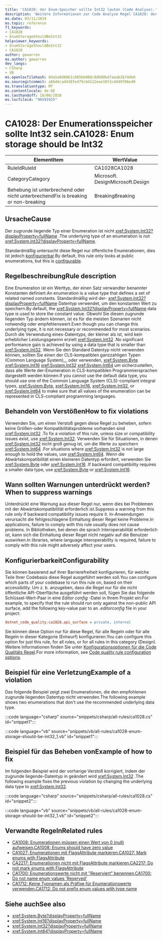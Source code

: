 ```yaml
---
title: 'CA1028: der Enum-Speicher sollte Int32 lauten (Code Analyse).'
description: 'Weitere Informationen zur Code Analyse Regel CA1028: der Enum-Speicher sollte Int32 lauten.'
ms.date: 03/11/2019
ms.topic: reference
f1_keywords:
- CA1028
- EnumStorageShouldBeInt32
helpviewer_keywords:
- EnumStorageShouldBeInt32
- CA1028
author: gewarren
ms.author: gewarren
dev_langs:
- CSharp
- VB
ms.openlocfilehash: 04a5a0d8061c085bb080c8db00bdfaeab2b744b0
ms.sourcegitcommit: a6bd4cad438fe479cbd112eae10f2cd449f06e40
ms.translationtype: MT
ms.contentlocale: de-DE
ms.lasthandoff: 10/08/2020
ms.locfileid: "96591925"
---
```

# <a name="ca1028-enum-storage-should-be-int32"></a><span data-ttu-id="395e1-103">CA1028: Der Enumerationsspeicher sollte Int32 sein.</span><span class="sxs-lookup"><span data-stu-id="395e1-103">CA1028: Enum storage should be Int32</span></span>

| <span data-ttu-id="395e1-104">Element</span><span class="sxs-lookup"><span data-stu-id="395e1-104">Item</span></span>                                     | <span data-ttu-id="395e1-105">Wert</span><span class="sxs-lookup"><span data-stu-id="395e1-105">Value</span></span>            |
|------------------------------------------|------------------|
| <span data-ttu-id="395e1-106">RuleId</span><span class="sxs-lookup"><span data-stu-id="395e1-106">RuleId</span></span>                                   | <span data-ttu-id="395e1-107">CA1028</span><span class="sxs-lookup"><span data-stu-id="395e1-107">CA1028</span></span>           |
| <span data-ttu-id="395e1-108">Category</span><span class="sxs-lookup"><span data-stu-id="395e1-108">Category</span></span>                                 | <span data-ttu-id="395e1-109">Microsoft. Design</span><span class="sxs-lookup"><span data-stu-id="395e1-109">Microsoft.Design</span></span> |
| <span data-ttu-id="395e1-110">Behebung ist unterbrechend oder nicht unterbrechend</span><span class="sxs-lookup"><span data-stu-id="395e1-110">Fix is breaking or non-breaking</span></span> | <span data-ttu-id="395e1-111">Breaking</span><span class="sxs-lookup"><span data-stu-id="395e1-111">Breaking</span></span>         |

## <a name="cause"></a><span data-ttu-id="395e1-112">Ursache</span><span class="sxs-lookup"><span data-stu-id="395e1-112">Cause</span></span>

<span data-ttu-id="395e1-113">Der zugrunde liegende Typ einer Enumeration ist nicht <xref:System.Int32?displayProperty=fullName> .</span><span class="sxs-lookup"><span data-stu-id="395e1-113">The underlying type of an enumeration is not <xref:System.Int32?displayProperty=fullName>.</span></span>

<span data-ttu-id="395e1-114">Standardmäßig untersucht diese Regel nur öffentliche Enumerationen, dies ist jedoch [konfigurierbar](#configurability).</span><span class="sxs-lookup"><span data-stu-id="395e1-114">By default, this rule only looks at public enumerations, but this is [configurable](#configurability).</span></span>

## <a name="rule-description"></a><span data-ttu-id="395e1-115">Regelbeschreibung</span><span class="sxs-lookup"><span data-stu-id="395e1-115">Rule description</span></span>

<span data-ttu-id="395e1-116">Eine Enumeration ist ein Werttyp, der einen Satz verwandter benannter Konstanten definiert.</span><span class="sxs-lookup"><span data-stu-id="395e1-116">An enumeration is a value type that defines a set of related named constants.</span></span> <span data-ttu-id="395e1-117">Standardmäßig wird der- <xref:System.Int32?displayProperty=fullName> Datentyp verwendet, um den konstanten Wert zu speichern.</span><span class="sxs-lookup"><span data-stu-id="395e1-117">By default, the <xref:System.Int32?displayProperty=fullName> data type is used to store the constant value.</span></span> <span data-ttu-id="395e1-118">Obwohl Sie diesen zugrunde liegenden Typ ändern können, ist es für die meisten Szenarien nicht notwendig oder empfehlenswert.</span><span class="sxs-lookup"><span data-stu-id="395e1-118">Even though you can change this underlying type, it is not necessary or recommended for most scenarios.</span></span> <span data-ttu-id="395e1-119">Durch die Verwendung eines-Datentyps, der kleiner als ist, wird kein erheblicher Leistungsgewinn erzielt <xref:System.Int32> .</span><span class="sxs-lookup"><span data-stu-id="395e1-119">No significant performance gain is achieved by using a data type that is smaller than <xref:System.Int32>.</span></span> <span data-ttu-id="395e1-120">Wenn Sie den Standard Datentyp nicht verwenden können, sollten Sie einen der CLS-kompatiblen ganzzahligen Typen (Common Language System),,, oder verwenden, <xref:System.Byte> <xref:System.Int16> <xref:System.Int32> <xref:System.Int64> um sicherzustellen, dass alle Werte der-Enumeration in CLS-kompatiblen Programmiersprachen dargestellt werden können.</span><span class="sxs-lookup"><span data-stu-id="395e1-120">If you cannot use the default data type, you should use one of the Common Language System (CLS)-compliant integral types, <xref:System.Byte>, <xref:System.Int16>, <xref:System.Int32>, or <xref:System.Int64> to make sure that all values of the enumeration can be represented in CLS-compliant programming languages.</span></span>

## <a name="how-to-fix-violations"></a><span data-ttu-id="395e1-121">Behandeln von Verstößen</span><span class="sxs-lookup"><span data-stu-id="395e1-121">How to fix violations</span></span>

<span data-ttu-id="395e1-122">Verwenden Sie, um einen Verstoß gegen diese Regel zu beheben, sofern keine Größen-oder Kompatibilitätsprobleme vorhanden sind <xref:System.Int32> .</span><span class="sxs-lookup"><span data-stu-id="395e1-122">To fix a violation of this rule, unless size or compatibility issues exist, use <xref:System.Int32>.</span></span> <span data-ttu-id="395e1-123">Verwenden Sie für Situationen, in denen <xref:System.Int32> nicht groß genug ist, um die Werte zu speichern <xref:System.Int64> .</span><span class="sxs-lookup"><span data-stu-id="395e1-123">For situations where <xref:System.Int32> is not large enough to hold the values, use <xref:System.Int64>.</span></span> <span data-ttu-id="395e1-124">Wenn die Abwärtskompatibilität einen kleineren Datentyp erfordert, verwenden Sie <xref:System.Byte> oder <xref:System.Int16> .</span><span class="sxs-lookup"><span data-stu-id="395e1-124">If backward compatibility requires a smaller data type, use <xref:System.Byte> or <xref:System.Int16>.</span></span>

## <a name="when-to-suppress-warnings"></a><span data-ttu-id="395e1-125">Wann sollten Warnungen unterdrückt werden?</span><span class="sxs-lookup"><span data-stu-id="395e1-125">When to suppress warnings</span></span>

<span data-ttu-id="395e1-126">Unterdrückt eine Warnung aus dieser Regel nur, wenn dies bei Problemen mit der Abwärtskompatibilität erforderlich ist.</span><span class="sxs-lookup"><span data-stu-id="395e1-126">Suppress a warning from this rule only if backward compatibility issues require it.</span></span> <span data-ttu-id="395e1-127">In-Anwendungen verursacht die fehlgeschlagene Einhaltung dieser Regel keine Probleme.</span><span class="sxs-lookup"><span data-stu-id="395e1-127">In applications, failure to comply with this rule usually does not cause problems.</span></span> <span data-ttu-id="395e1-128">In Bibliotheken, bei denen die sprach Interoperabilität erforderlich ist, kann sich die Einhaltung dieser Regel nicht negativ auf die Benutzer auswirken.</span><span class="sxs-lookup"><span data-stu-id="395e1-128">In libraries, where language interoperability is required, failure to comply with this rule might adversely affect your users.</span></span>

## <a name="configurability"></a><span data-ttu-id="395e1-129">Konfigurierbarkeit</span><span class="sxs-lookup"><span data-stu-id="395e1-129">Configurability</span></span>

<span data-ttu-id="395e1-130">Sie können basierend auf ihrer Barrierefreiheit konfigurieren, für welche Teile Ihrer Codebasis diese Regel ausgeführt werden soll.</span><span class="sxs-lookup"><span data-stu-id="395e1-130">You can configure which parts of your codebase to run this rule on, based on their accessibility.</span></span> <span data-ttu-id="395e1-131">Um z. b. anzugeben, dass die Regel nur für die nicht öffentliche API-Oberfläche ausgeführt werden soll, fügen Sie das folgende Schlüssel-Wert-Paar in eine *Editor config* -Datei in Ihrem Projekt ein:</span><span class="sxs-lookup"><span data-stu-id="395e1-131">For example, to specify that the rule should run only against the non-public API surface, add the following key-value pair to an *.editorconfig* file in your project:</span></span>

```ini
dotnet_code_quality.ca1028.api_surface = private, internal
```

<span data-ttu-id="395e1-132">Sie können diese Option nur für diese Regel, für alle Regeln oder für alle Regeln in dieser Kategorie (Entwurf) konfigurieren.</span><span class="sxs-lookup"><span data-stu-id="395e1-132">You can configure this option for just this rule, for all rules, or for all rules in this category (Design).</span></span> <span data-ttu-id="395e1-133">Weitere Informationen finden Sie unter [Konfigurationsoptionen für die Code Qualitäts Regel](../code-quality-rule-options.md).</span><span class="sxs-lookup"><span data-stu-id="395e1-133">For more information, see [Code quality rule configuration options](../code-quality-rule-options.md).</span></span>

## <a name="example-of-a-violation"></a><span data-ttu-id="395e1-134">Beispiel für eine Verletzung</span><span class="sxs-lookup"><span data-stu-id="395e1-134">Example of a violation</span></span>

<span data-ttu-id="395e1-135">Das folgende Beispiel zeigt zwei Enumerationen, die den empfohlenen zugrunde liegenden Datentyp nicht verwenden.</span><span class="sxs-lookup"><span data-stu-id="395e1-135">The following example shows two enumerations that don't use the recommended underlying data type.</span></span>

:::code language="csharp" source="snippets/csharp/all-rules/ca1028.cs" id="snippet1":::

:::code language="vb" source="snippets/vb/all-rules/ca1028-enum-storage-should-be-int32_1.vb" id="snippet1":::

## <a name="example-of-how-to-fix"></a><span data-ttu-id="395e1-136">Beispiel für das Beheben von</span><span class="sxs-lookup"><span data-stu-id="395e1-136">Example of how to fix</span></span>

<span data-ttu-id="395e1-137">Im folgenden Beispiel wird der vorherige Verstoß korrigiert, indem der zugrunde liegende-Datentyp in geändert wird <xref:System.Int32> .</span><span class="sxs-lookup"><span data-stu-id="395e1-137">The following example fixes the previous violation by changing the underlying data type to <xref:System.Int32>.</span></span>

:::code language="csharp" source="snippets/csharp/all-rules/ca1028.cs" id="snippet2":::

:::code language="vb" source="snippets/vb/all-rules/ca1028-enum-storage-should-be-int32_1.vb" id="snippet2":::

## <a name="related-rules"></a><span data-ttu-id="395e1-138">Verwandte Regeln</span><span class="sxs-lookup"><span data-stu-id="395e1-138">Related rules</span></span>

- [<span data-ttu-id="395e1-139">CA1008: Enumerationen müssen einen Wert von 0 (null) aufweisen.</span><span class="sxs-lookup"><span data-stu-id="395e1-139">CA1008: Enums should have zero value</span></span>](ca1008.md)
- [<span data-ttu-id="395e1-140">CA1027: Enumerationen mit FlagsAttribute markieren.</span><span class="sxs-lookup"><span data-stu-id="395e1-140">CA1027: Mark enums with FlagsAttribute</span></span>](ca1027.md)
- [<span data-ttu-id="395e1-141">CA2217: Enumerationen nicht mit FlagsAttribute markieren.</span><span class="sxs-lookup"><span data-stu-id="395e1-141">CA2217: Do not mark enums with FlagsAttribute</span></span>](ca2217.md)
- [<span data-ttu-id="395e1-142">CA1700: Enumerationswerte nicht mit "Reserviert" benennen.</span><span class="sxs-lookup"><span data-stu-id="395e1-142">CA1700: Do not name enum values 'Reserved'</span></span>](ca1700.md)
- [<span data-ttu-id="395e1-143">CA1712: Keine Typnamen als Präfixe für Enumerationswerte verwenden.</span><span class="sxs-lookup"><span data-stu-id="395e1-143">CA1712: Do not prefix enum values with type name</span></span>](ca1712.md)

## <a name="see-also"></a><span data-ttu-id="395e1-144">Siehe auch</span><span class="sxs-lookup"><span data-stu-id="395e1-144">See also</span></span>

- <xref:System.Byte?displayProperty=fullName>
- <xref:System.Int16?displayProperty=fullName>
- <xref:System.Int32?displayProperty=fullName>
- <xref:System.Int64?displayProperty=fullName>
